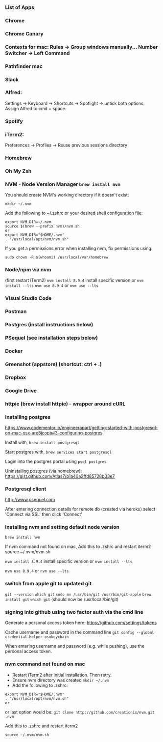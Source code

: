 ### List of Apps

### Chrome

### Chrome Canary

### Contexts for mac: Rules -> Group windows manually... Number Switcher -> Left Command <number>

### Pathfinder mac

### Slack

### Alfred: 
Settings -> Keyboard -> Shortcuts -> Spotlight -> untick both options. Assign Alfred to cmd + space.

### Spotify

### iTerm2: 
Preferences -> Profiles -> Reuse previous sessions directory

### Homebrew

### Oh My Zsh

### NVM - Node Version Manager `brew install nvm`

You should create NVM's working directory if it doesn't exist:

```
mkdir ~/.nvm
```
Add the following to ~/.zshrc or your desired shell
configuration file:

```
export NVM_DIR=~/.nvm
source $(brew --prefix nvm)/nvm.sh
or
export NVM_DIR="$HOME/.nvm"
. "/usr/local/opt/nvm/nvm.sh"
```
If you get a permissions error when installing nvm, fix permissions using:

`sudo chown -R $(whoami) /usr/local/var/homebrew`

### Node/npm via nvm
(first restart iTerm2)
`nvm install 8.9.4` install specific version or `nvm install --lts`
`nvm use 8.9.4` or `nvm use --lts`

### Visual Studio Code

### Postman

### Postgres (install instructions below)

### PSequel (see installation steps below)

### Docker

### Greenshot (appstore) (shortcut: ctrl + .)

### Dropbox

### Google Drive

### httpie (brew install httpie) - wrapper around cURL


### Installing postgres
https://www.codementor.io/engineerapart/getting-started-with-postgresql-on-mac-osx-are8jcopb#3-configuring-postgres

Install with, `brew install postgresql`

Start postgres with, `brew services start postgresql`

Login into the postgres portal using `psql postgres`

Uninstalling postgres (via homebrew): https://gist.github.com/Atlas7/b1a40a2ffd85728b33e7

### Postgresql client

http://www.psequel.com

After entering connection details for remote db (created via heroku) select 'Connect via SSL' then click 'Connect'


### Installing nvm and setting default node version

`brew install nvm`

If nvm command not found on mac, Add this to .zshrc and restart iterm2
source ~/.nvm/nvm.sh

`nvm install 8.9.4` install specific version or `nvm install --lts`

`nvm use 8.9.4` or `nvm use --lts`

### switch from apple git to updated git

`git --version`
`which git`
`sudo mv /usr/bin/git /usr/bin/git-apple`
`brew install git`
`which git` (should now be /usr/local/bin/git)

### signing into github using two factor auth via the cmd line

Generate a personal access token here: https://github.com/settings/tokens

Cache username and password in the command line `git config --global credential.helper osxkeychain`

When entering username and password (e.g. while pushing), use the personal access token.


### nvm command not found on mac
- Restart iTerm2 after initial installation. Then retry.
- Ensure nvm directory was created `mkdir ~/.nvm`
- Add the following to .zshrc:
```
export NVM_DIR="$HOME/.nvm"
. "/usr/local/opt/nvm/nvm.sh"
or
```

or last option would be:
`git clone http://github.com/creationix/nvm.git .nvm`

Add this to .zshrc and restart iterm2

`source ~/.nvm/nvm.sh`



